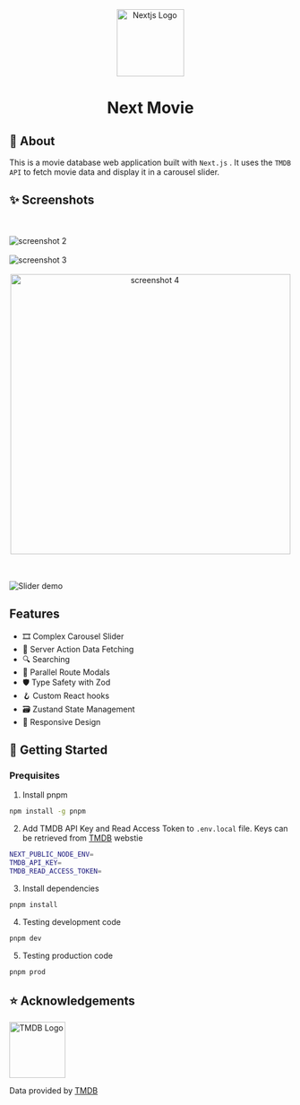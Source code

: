 <div align="center">
  <img align="center" alt="Nextjs Logo" width="120px" height="120px" src="https://github.com/adam-ridhwan/next-movie/assets/76563028/8361c850-034b-476f-ac60-665f45c2a2df"/>
</div>

<h1 align="center">Next Movie</h1>

<h2>🔰 About</h2
             
This is a movie database web application built with `Next.js` . It uses the `TMDB API` to fetch movie data and display it in a carousel slider.

<h2>✨ Screenshots</h2>

<br />
<br />

<img src='https://github.com/adam-ridhwan/next-imdb/assets/76563028/46a4bd4f-9b5e-4375-95df-0ccc0d361277' alt='screenshot 2' />

<br />
<br />

<img src='https://github.com/adam-ridhwan/next-imdb/assets/76563028/bbc3e8b4-2c53-48a5-8903-39655208c003' alt='screenshot 3' />

<br />
<br />

<div align='center'>
  <img width='500px' src='https://github.com/adam-ridhwan/next-imdb/assets/76563028/f6676b72-201d-4268-9ba8-d88b96a7d985' alt='screenshot 4' />
</div>

<br />
<br />

![Slider demo](https://github.com/adam-ridhwan/next-imdb/assets/76563028/15e2c630-8726-4a6a-9a9e-c1dc07701a4b)

<h2>Features</h2>

- 🎞️ Complex Carousel Slider
- 📡 Server Action Data Fetching
- 🔍 Searching
- 🔀 Parallel Route Modals
- 🛡️ Type Safety with Zod
- 🪝 Custom React hooks
- 🗃️ Zustand State Management
- 📱 Responsive Design

<h2>🚀 Getting Started</h2>

<h3>Prequisites</h3>

1. Install pnpm

```bash
npm install -g pnpm
```

2. Add TMDB API Key and Read Access Token to `.env.local` file. Keys can be retrieved from [TMDB](https://developer.themoviedb.org/docs/getting-started) webstie

```bash
NEXT_PUBLIC_NODE_ENV=
TMDB_API_KEY=
TMDB_READ_ACCESS_TOKEN=
```

3. Install dependencies

```bash
pnpm install
```

4. Testing development code

```bash
pnpm dev
```

5. Testing production code

```bash
pnpm prod
```

<h2>⭐️ Acknowledgements</h2>

<img  alt="TMDB Logo" width="100px" src="https://github.com/adam-ridhwan/next-imdb/assets/76563028/ac3b833f-3b4c-4152-8b78-6431d2731a63"/>

Data provided by [TMDB](https://www.themoviedb.org/)
